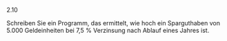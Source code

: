 2.10

Schreiben Sie ein Programm, das ermittelt, wie hoch ein Sparguthaben von 5.000 Geldeinheiten
bei 7,5 % Verzinsung nach Ablauf eines Jahres ist. 
